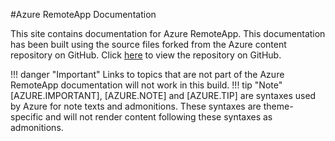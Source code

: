 #Azure RemoteApp Documentation

This site contains documentation for Azure RemoteApp. This documentation has been built using the source files forked from the Azure content repository on GitHub. Click [here](https://github.com/Azure/azure-content.git) to view the repository on GitHub. 
	
!!! danger "Important"
	Links to topics that are not part of the Azure RemoteApp documentation will not work in this build.
!!! tip "Note"
	[AZURE.IMPORTANT], [AZURE.NOTE] and [AZURE.TIP] are syntaxes used by Azure for note texts and admonitions. These syntaxes are theme-specific and will not render content following these syntaxes as admonitions. 